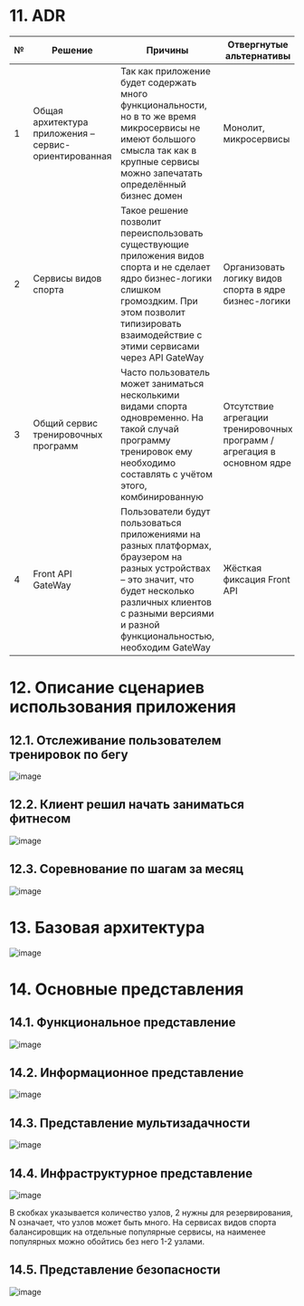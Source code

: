 # 11. ADR
№ | Решение | Причины | Отвергнутые альтернативы
--- | --- | --- | ---
1 | Общая архитектура приложения – сервис-ориентированная | Так как приложение будет содержать много функциональности, но в то же время микросервисы не имеют большого смысла так как в крупные сервисы можно запечатать определённый бизнес домен | Монолит, микросервисы
2 | Сервисы видов спорта | Такое решение позволит переиспользовать существующие приложения видов спорта и не сделает ядро бизнес-логики слишком громоздким. При этом позволит типизировать взаимодействие с этими сервисами через API GateWay | Организовать логику видов спорта в ядре бизнес-логики
3 | Общий сервис тренировочных программ | Часто пользователь может заниматься несколькими видами спорта одновременно. На такой случай программу тренировок ему необходимо составлять с учётом этого, комбинированную | Отсутствие агрегации тренировочных программ / агрегация в основном ядре
4 | Front API GateWay | Пользователи будут пользоваться приложениями на разных платформах, браузером на разных устройствах – это значит, что будет несколько различных клиентов с разными версиями и разной функциональностью, необходим GateWay | Жёсткая фиксация Front API

# 12. Описание сценариев использования приложения
## 12.1. Отслеживание пользователем тренировок по бегу
![image](https://user-images.githubusercontent.com/64650727/211064428-1a88c287-4906-4b50-9b6c-c65393f91f0a.png)

## 12.2. Клиент решил начать заниматься фитнесом
![image](https://user-images.githubusercontent.com/64650727/211064522-f7e0de01-335d-45cf-9cef-fd27d26e2233.png)

## 12.3. Соревнование по шагам за месяц
![image](https://user-images.githubusercontent.com/64650727/211064589-546e52fb-38bd-424f-99dd-32441c7b906f.png)

# 13. Базовая архитектура
![image](https://user-images.githubusercontent.com/64650727/211064641-082cdd73-f1e3-4eec-ae0c-40f8d25f769a.png)

# 14. Основные представления
## 14.1. Функциональное представление
![image](https://user-images.githubusercontent.com/64650727/211064831-3324e01a-f9ea-4341-b61b-eb83d7dc354d.png)

## 14.2. Информационное представление
![image](https://user-images.githubusercontent.com/64650727/211064939-5e8f9882-97a1-40af-ac92-c6a2c31a2eb3.png)

## 14.3. Представление мультизадачности
![image](https://user-images.githubusercontent.com/64650727/211065001-4d36fabc-7a1c-4e7b-bc2e-60d1900bf8e1.png)

## 14.4. Инфраструктурное представление
![image](https://user-images.githubusercontent.com/64650727/211065085-dcd1a195-6cb8-49ed-ba13-97f3efdf758d.png)
  
  
В скобках указывается количество узлов, 2 нужны для резервирования, N означает, что узлов может быть много. На сервисах видов спорта балансировщик на отдельные популярные сервисы, на наименее популярных можно обойтись без него 1-2 узлами.  

## 14.5. Представление безопасности
![image](https://user-images.githubusercontent.com/64650727/211065373-b4cda502-1e9c-4639-97ae-b2a0fce075e4.png)
